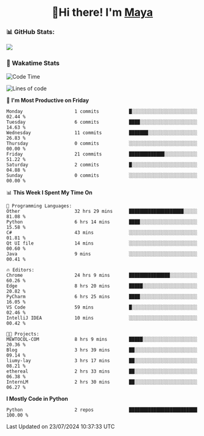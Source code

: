  <h1 align="center">👋Hi there! I'm <a href="https://liumy-lay.github.io">Maya</a></h1>

### 📊 GitHub Stats:
<p href="https://github.com/anuraghazra/github-readme-stats">
<img align="left" src="https://github-readme-stats.vercel.app/api?username=liumy-lay&show_icons=true&title_color=ffffff&icon_color=ffffff&text_color=ffffff&bg_color=D80835&hide_title=true" />
</p>
<br clear="left"/>

### 🚀 Wakatime Stats
<!--START_SECTION:waka-->
![Code Time](http://img.shields.io/badge/Code%20Time-50%20hrs%2024%20mins-blue)

![Lines of code](https://img.shields.io/badge/From%20Hello%20World%20I%27ve%20Written-0%20lines%20of%20code-blue)

📅 **I'm Most Productive on Friday** 

```text
Monday                   1 commits           █░░░░░░░░░░░░░░░░░░░░░░░░   02.44 % 
Tuesday                  6 commits           ████░░░░░░░░░░░░░░░░░░░░░   14.63 % 
Wednesday                11 commits          ███████░░░░░░░░░░░░░░░░░░   26.83 % 
Thursday                 0 commits           ░░░░░░░░░░░░░░░░░░░░░░░░░   00.00 % 
Friday                   21 commits          █████████████░░░░░░░░░░░░   51.22 % 
Saturday                 2 commits           █░░░░░░░░░░░░░░░░░░░░░░░░   04.88 % 
Sunday                   0 commits           ░░░░░░░░░░░░░░░░░░░░░░░░░   00.00 % 
```


📊 **This Week I Spent My Time On** 

```text
💬 Programming Languages: 
Other                    32 hrs 29 mins      ████████████████████░░░░░   81.08 % 
Python                   6 hrs 14 mins       ████░░░░░░░░░░░░░░░░░░░░░   15.58 % 
C#                       43 mins             ░░░░░░░░░░░░░░░░░░░░░░░░░   01.81 % 
Qt UI file               14 mins             ░░░░░░░░░░░░░░░░░░░░░░░░░   00.60 % 
Java                     9 mins              ░░░░░░░░░░░░░░░░░░░░░░░░░   00.41 % 

🔥 Editors: 
Chrome                   24 hrs 9 mins       ███████████████░░░░░░░░░░   60.26 % 
Edge                     8 hrs 20 mins       █████░░░░░░░░░░░░░░░░░░░░   20.82 % 
PyCharm                  6 hrs 25 mins       ████░░░░░░░░░░░░░░░░░░░░░   16.05 % 
VS Code                  59 mins             █░░░░░░░░░░░░░░░░░░░░░░░░   02.46 % 
IntelliJ IDEA            10 mins             ░░░░░░░░░░░░░░░░░░░░░░░░░   00.42 % 

🐱‍💻 Projects: 
MEWTOCOL-COM             8 hrs 9 mins        █████░░░░░░░░░░░░░░░░░░░░   20.36 % 
Blog                     3 hrs 39 mins       ██░░░░░░░░░░░░░░░░░░░░░░░   09.14 % 
liumy-lay                3 hrs 17 mins       ██░░░░░░░░░░░░░░░░░░░░░░░   08.21 % 
ethereal                 2 hrs 33 mins       ██░░░░░░░░░░░░░░░░░░░░░░░   06.38 % 
InternLM                 2 hrs 30 mins       ██░░░░░░░░░░░░░░░░░░░░░░░   06.27 % 
```

**I Mostly Code in Python** 

```text
Python                   2 repos             █████████████████████████   100.00 % 
```




 Last Updated on 23/07/2024 10:37:33 UTC
<!--END_SECTION:waka-->
